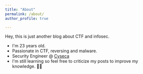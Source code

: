 ```yaml
---
title: "About"
permalink: /about/
author_profile: true

---
```


Hey, this is just another blog about CTF and infosec. 

- I'm 23 years old. 
- Passionate in CTF, reversing and malware.
- Security Engineer @ [Cyseca](https://www.cyseca.com.my/)
- I'm still learning so feel free to criticize my posts to improve my knowledge. 🙇‍♂️


